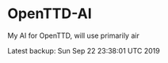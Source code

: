 # OpenTTD-AI
My AI for OpenTTD, will use primarily air

Latest backup: Sun Sep 22 23:38:01 UTC 2019
